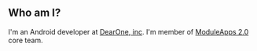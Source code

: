 ## Who am I?
I'm an Android developer at [DearOne, inc](https://www.dearone.io/).
I'm member of [ModuleApps 2.0](https://moduleapps.com/) core team.
